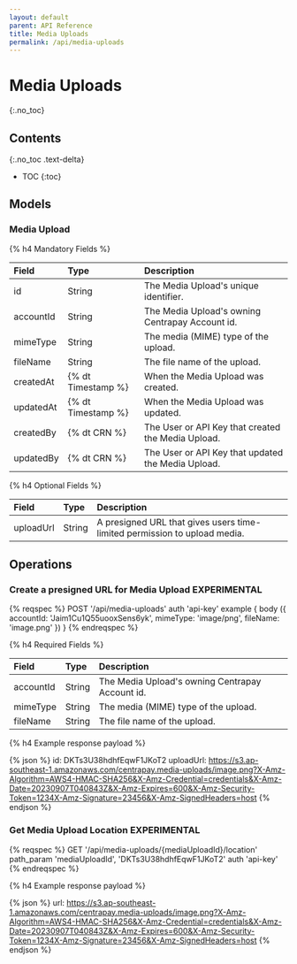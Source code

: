 ```yaml
---
layout: default
parent: API Reference
title: Media Uploads
permalink: /api/media-uploads
---
```


# Media Uploads
{:.no_toc}

## Contents
{:.no_toc .text-delta}

* TOC
{:toc}

## Models

### Media Upload

{% h4 Mandatory Fields %}

|   Field    |        Type        |                                       Description                                       |
| :--------- | :----------------- | :-------------------------------------------------------------------------------------- |
| id         | String             | The Media Upload's unique identifier.                                                   |
| accountId  | String             | The Media Upload's owning Centrapay Account id.                                         |
| mimeType   | String             | The media (MIME) type of the upload.                                                    |
| fileName   | String             | The file name of the upload.                                                            |
| createdAt  | {% dt Timestamp %} | When the Media Upload was created.                                                      |
| updatedAt  | {% dt Timestamp %} | When the Media Upload was updated.                                                      |
| createdBy  | {% dt CRN %}       | The User or API Key that created the Media Upload.                                      |
| updatedBy  | {% dt CRN %}       | The User or API Key that updated the Media Upload.                                      |

{% h4 Optional Fields %}

|   Field   |  Type  |                                Description                                |
| :-------- | :----- | :------------------------------------------------------------------------ |
| uploadUrl | String | A presigned URL that gives users time-limited permission to upload media. |

## Operations

### Create a presigned URL for Media Upload **EXPERIMENTAL**

{% reqspec %}
  POST '/api/media-uploads'
  auth 'api-key'
  example {
    body ({
      accountId: 'Jaim1Cu1Q55uooxSens6yk',
      mimeType: 'image/png',
      fileName: 'image.png'
    })
  }
{% endreqspec %}

{% h4 Required Fields %}

|   Field   |  Type  |                   Description                   |
| :-------- | :----- | :---------------------------------------------- |
| accountId | String | The Media Upload's owning Centrapay Account id. |
| mimeType  | String | The media (MIME) type of the upload.            |
| fileName  | String | The file name of the upload.                    |

{% h4 Example response payload %}

{% json %}
id: DKTs3U38hdhfEqwF1JKoT2
uploadUrl: https://s3.ap-southeast-1.amazonaws.com/centrapay.media-uploads/image.png?X-Amz-Algorithm=AWS4-HMAC-SHA256&X-Amz-Credential=credentials&X-Amz-Date=20230907T040843Z&X-Amz-Expires=600&X-Amz-Security-Token=1234X-Amz-Signature=23456&X-Amz-SignedHeaders=host
{% endjson %}

### Get Media Upload Location **EXPERIMENTAL**

{% reqspec %}
  GET '/api/media-uploads/{mediaUploadId}/location'
  path_param 'mediaUploadId', 'DKTs3U38hdhfEqwF1JKoT2'
  auth 'api-key'
{% endreqspec %}

{% h4 Example response payload %}

{% json %}
url: https://s3.ap-southeast-1.amazonaws.com/centrapay.media-uploads/image.png?X-Amz-Algorithm=AWS4-HMAC-SHA256&X-Amz-Credential=credentials&X-Amz-Date=20230907T040843Z&X-Amz-Expires=600&X-Amz-Security-Token=1234X-Amz-Signature=23456&X-Amz-SignedHeaders=host
{% endjson %}
